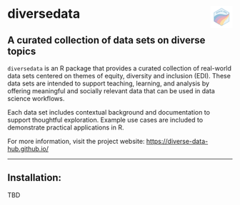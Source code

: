 # diversedata <img src="man/figures/logo.png" align="right" width="49"/>

## A curated collection of data sets on diverse topics

`diversedata` is an R package that provides a curated collection of real-world data sets centered on themes of equity, diversity and inclusion (EDI). These data sets are intended to support teaching, learning, and analysis by offering meaningful and socially relevant data that can be used in data science workflows.

Each data set includes contextual background and documentation to support thoughtful exploration. Example use cases are included to demonstrate practical applications in R.

For more information, visit the project website: <https://diverse-data-hub.github.io/>

------------------------------------------------------------------------

## Installation:

TBD
